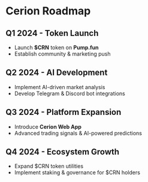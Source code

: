 # Cerion Roadmap  

## Q1 2024 - Token Launch  
- Launch **$CRN** token on **Pump.fun**  
- Establish community & marketing push  

## Q2 2024 - AI Development  
- Implement AI-driven market analysis  
- Develop Telegram & Discord bot integrations  

## Q3 2024 - Platform Expansion  
- Introduce **Cerion Web App**  
- Advanced trading signals & AI-powered predictions  

## Q4 2024 - Ecosystem Growth  
- Expand $CRN token utilities  
- Implement staking & governance for $CRN holders  
